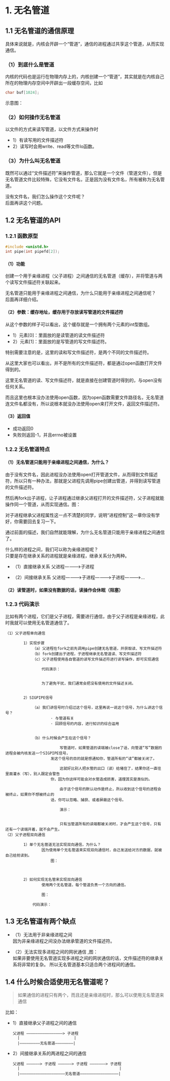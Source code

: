 # 1. 无名管道

## 1.1 无名管道的通信原理

具体来说就是，内核会开辟一个“管道”，通信的进程通过共享这个管道，从而实现通信。

### （1）到底什么是管道

内核的代码也是运行在物理内存上的，内核创建一个“管道”，其实就是在内核自己所在的物理内存空间中开辟出一段缓存空间，比如

```c
char buf[1024];
```

示意图：

### （2）如何操作无名管道

以文件的方式来读写管道，以文件方式来操作时

+ 1）有读写用的文件描述符
+ 2）读写时会用write、read等文件Io函数。

### （3）为什么叫无名管道

既然可以通过“文件描述符”来操作管道，那么它就是一个文件（管道文件），但是无名管道文件比较特殊，它没有文件名，正是因为没有文件名，所有被称为无名管道。

没有文件名，我们怎么操作这个文件呢？  
后面再讲这个问题。

## 1.2 无名管道的API

### 1.2.1 函数原型

```c
#include <unistd.h>
int pipe(int pipefd[2]);
```

#### （1）功能

创建一个用于亲缘进程（父子进程）之间通信的无名管道（缓存），并将管道与两个读写文件描述符关联起来。

无名管道只能用于亲缘进程之间通信，为什么只能用于亲缘进程之间通信呢？  
后面再详细介绍。

#### （2）参数：缓存地址，缓存用于存放读写管道的文件描述符

从这个参数的样子可以看出，这个缓存就是一个拥有两个元素的int型数组。

+ 1）元素[0]：里面放的是读管道的读文件描述符
+ 2）元素[1]：里面放的是写管道的写文件描述符。

特别需要注意的是，这里的读和写文件描述符，是两个不同的文件描述符。

从这里大家也可以看出，并不是所有的文件描述符，都是通过open函数打开文件得到的。

这里无名管道的读、写文件描述符，就是直接在创建管道时得到的，与open没有任何关系。

而且这里也根本没办法使用open函数，因为open函数需要文件路径名，无名管道连文件名都没有，所以说根本就没办法使用open来打开文件，返回文件描述符。

#### （3）返回值

+ 成功返回0
+ 失败则返回-1，并且errno被设置

### 1.2.2 无名管道特点

#### （1）无名管道只能用于亲缘进程之间通信，为什么？

由于没有文件名，因此进程没办法使用open打开管道文件，从而得到文件描述符，所以只有一种办法，那就是父进程先调用pipe创建出管道，并得到读写管道的文件描述符。

然后再fork出子进程，让子进程通过继承父进程打开的文件描述符，父子进程就能操作同一个管道，从而实现通信。图：

对子进程继承父进程属性这一点不清楚的同学，说明“进程控制”这一章你没有学好，你需要回去复习一下。

通过前面的描述，我们自然就能理解，为什么无名管道只能用于亲缘进程之间通信了。

什么样的进程之间，我们可以称为亲缘进程呢？  
只要是存在继承关系的进程就是亲缘进程，继承关系分为两种。  

+ （1）直接继承关系
  父进程————>子进程

+ （2）间接继承关系
  父进程————>子进程————>子进程————>...

#### （2）读管道时，如果没有数据的话，读操作会休眠（阻塞）

### 1.2.3 代码演示

比如有两个进程，它们是父子进程，需要进行通信，由于父子进程是亲缘进程，此时我就可以使用无名管道通信了。

	（1）父子进程单向通信
	
			1）实现步骤
				（a）父进程在fork之前先调用pipe创建无名管道，并获取读、写文件描述符
				（b）fork创建出子进程，子进程继承无名管道读、写文件描述符
				（c）父子进程使用各自管道的读写文件描述符进行读写操作，即可实现通信
			
					代码演示：
			
					
					为了避免干扰，我们通常会把没有使用的文件描述关闭。
			
			
			2）SIGPIPE信号
				
				（a）我们讲信号时介绍过这个信号，这里再说一说这个信号，为什么讲这个信号？
						· 与管道有关
						· 回顾信号的内容，进行知识的综合运用
			
			
				（b）什么时候会产生在这个信号？
				
							写管道时，如果管道的读端被close了话，向管道“写”数据的进程会被内核发送一个SIGPIPE信号，
						发这个信号的目的就是想通知你，管道所有的“读”都被关闭了。
						
							这就好比别人把水管的出口（读）给堵住了，结果你还一直往里面灌水（写），别人跟定会警告
						你，因为你这样可能会对水管造成损害，道理其实是类似的。
							
							由于这个信号的默认动作是终止，所以收到这个信号的进程会被终止，如果你不想被终止的
						话，你可以忽略、捕获、或者屏蔽这个信号。
			
							演示：
			
				
							只有当管道所有的读端都被关闭时，才会产生这个信号，只有还有一个读端开着，就不会产生。
	（2）父子进程双向通信
	
			1）单个无名管道无法实现双向通信，为什么？
					因为使用单个无名管道来实现双向通信时，自己发送给对方的数据，就被自己给抢读到。
						图：
					
					
			
			2）如何实现无名管来实现双向通信
					使用两个无名管道，每个管道负责一个方向的通信。
					
					图：
						
				代码演示：

## 1.3 无名管道有两个缺点

+ （1）无法用于非亲缘进程之间  
  因为非亲缘进程之间没办法继承管道的文件描述符。

+ （2）无法实现多进程之间的网状通信 ,图：  
  如果非要使用无名管道实现多进程之间的网状通信的话，文件描述符的继承关系将非常的复杂。
  所以无名管道基本只适合两个进程间的通信。

## 1.4 什么时候合适使用无名管道呢？

> 如果通信的进程只有两个，而且还是亲缘进程时，那么可以使用无名管道来通信

比如：

+ 1）直接继承父子进程之间的通信

  ```shell
  父进程 ————————————————> 子进程
    |                        |
    |—————————无名管道————————|
  ```

+ 2）间接继承关系的两进程之间的通信	

  ```shell
  父进程 ——————> 子进程 ——————> 子进程 ———————> 子进程
    |                                            |
    |————————————————————无名管道—————————————————|
  ```
